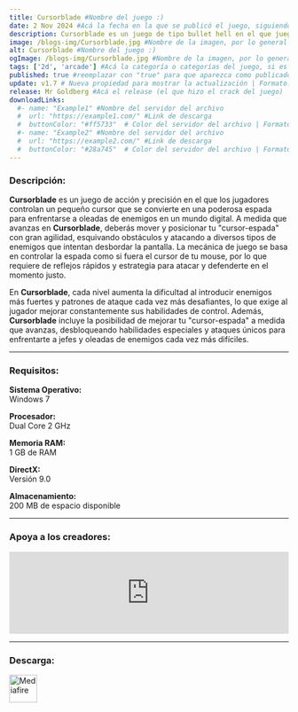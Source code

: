 ```yaml
---
title: Cursorblade #Nombre del juego :)
date: 2 Nov 2024 #Acá la fecha en la que se publicó el juego, siguiendo este formato: Dia "30", Mes "Oct", Año "2024" = como debe quedar: 30 Oct 2024
description: Cursorblade es un juego de tipo bullet hell en el que juegas como el cursor, luchando a través de oleadas de enemigos. Combina armas y objetos para volverte más poderoso con tus propias configuraciones únicas. ¡Rebanar, esquivar, mejorar y repetir! #Acá una mini descripción del juego
image: /blogs-img/Cursorblade.jpg #Nombre de la imagen, por lo general es exactamente el mismo nombre que el juego excluyendo lo ":" (Dos puntos)
alt: Cursorblade #Nombre del juego :)
ogImage: /blogs-img/Cursorblade.jpg #Nombre de la imagen, por lo general es exactamente el mismo nombre que el juego excluyendo lo ":" (Dos puntos)
tags: ['2d', 'arcade'] #Acá la categoría o categorías del juego, si es más de una se coloca en este formato: ['categoría1', 'categoría2']
published: true #reemplazar con "true" para que aparezca como publicado
update: v1.7 # Nueva propiedad para mostrar la actualización | Formato: v1.0.0
release: Mr Goldberg #Acá el release (el que hizo el crack del juego) | Formato: Nicolhetti
downloadLinks:
  #- name: "Example1" #Nombre del servidor del archivo
  #  url: "https://example1.com/" #Link de descarga
  #  buttonColor: "#ff5733"  # Color del servidor del archivo | Formato hexadecimal | MediaFire: #0171F0 | Buzzheavier: #FF6600 |
  #- name: "Example2" #Nombre del servidor del archivo
  #  url: "https://example2.com/" #Link de descarga
  #  buttonColor: "#28a745"  # Color del servidor del archivo | Formato hexadecimal | MediaFire: #0171F0 | Buzzheavier: #FF6600 |
---
```


<!--En VSCode seleccionando una palabra, por ejemplo: "Cursorblade" y apretando Ctrl+F2 se seleccionan todas las palabras iguales-->

### Descripción:
**Cursorblade** es un juego de acción y precisión en el que los jugadores controlan un pequeño cursor que se convierte en una poderosa espada para enfrentarse a oleadas de enemigos en un mundo digital. A medida que avanzas en **Cursorblade**, deberás mover y posicionar tu "cursor-espada" con gran agilidad, esquivando obstáculos y atacando a diversos tipos de enemigos que intentan desbordar la pantalla. La mecánica de juego se basa en controlar la espada como si fuera el cursor de tu mouse, por lo que requiere de reflejos rápidos y estrategia para atacar y defenderte en el momento justo.

En **Cursorblade**, cada nivel aumenta la dificultad al introducir enemigos más fuertes y patrones de ataque cada vez más desafiantes, lo que exige al jugador mejorar constantemente sus habilidades de control. Además, **Cursorblade** incluye la posibilidad de mejorar tu "cursor-espada" a medida que avanzas, desbloqueando habilidades especiales y ataques únicos para enfrentarte a jefes y oleadas de enemigos cada vez más difíciles.

<!--Prompt para Chat-GPT: Hazme una descripción para el juego "Cursorblade" y cada que menciones "Cursorblade" ponlo en negrita -->

---

### Requisitos:
**Sistema Operativo:**  
Windows 7

**Procesador:**  
Dual Core 2 GHz

**Memoria RAM:**  
1 GB de RAM

**DirectX:**  
Versión 9.0

**Almacenamiento:**  
200 MB de espacio disponible

<!--Si falta o sobra un requisito se quita o se agrega manteniendo el mismo formato-->

---

### Apoya a los creadores:
<iframe src="https://store.steampowered.com/widget/2449040/" frameborder="0" style="background-color: transparent; width: 100% !important; aspect-ratio: 646 / 190;"></iframe>

<!--Reemplazar los numeros (AppID) del juego (en este caso 2668510) por el numero (AppID) correspondiente con el juego a publicar-->
<!--El AppID se encuentra en la URL del Juego en Steam-->

---

### Descarga:

[<img src="https://gist.github.com/cxmeel/0dbc95191f239b631c3874f4ccf114e2/raw/download.svg" alt="Mediafire" height="50" />](https://www.mediafire.com/file/fi7ab167cw15y1t/Cursorblade.zip/file)

<!-- # se debe reemplazar por el link de descarga-->

<!--NOMBRE-DEL-SERVICIO se debe reemplazar por el servicio donde está subido el juego-->